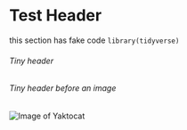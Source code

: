 # Test Header 
this section has fake code `library(tidyverse)` 

###### Tiny header 

###### Tiny header before an image

![Image of Yaktocat](https://octodex.github.com/images/yaktocat.png)
